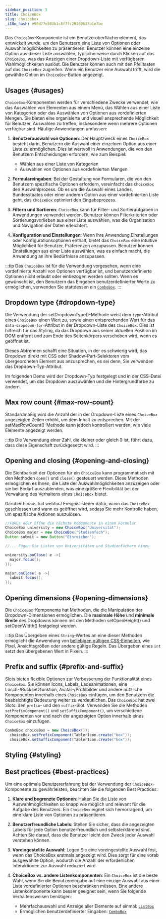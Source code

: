 ```yaml
---
sidebar_position: 5
title: ChoiceBox
slug: choicebox
_i18n_hash: e90d77e503b1c8f7fc20109633b1e7be
---
```

<DocChip chip='shadow' />
<DocChip chip='name' label="dwc-choicebox" />
<DocChip chip='since' label='23.05' />
<JavadocLink type="foundation" location="com/webforj/component/list/ChoiceBox" top='true'/>

<ParentLink parent="List" />

Das `ChoiceBox`-Komponente ist ein Benutzeroberflächenelement, das entwickelt wurde, um den Benutzern eine Liste von Optionen oder Auswahlmöglichkeiten zu präsentieren. Benutzer können eine einzelne Option aus dieser Liste auswählen, typischerweise durch Klicken auf das `ChoiceBox`, was das Anzeigen einer Dropdown-Liste mit verfügbaren Wahlmöglichkeiten auslöst. Die Benutzer können auch mit den Pfeiltasten auf das `ChoiceBox` zugreifen. Wenn ein Benutzer eine Auswahl trifft, wird die gewählte Option im `ChoiceBox`-Button angezeigt.

## Usages {#usages}
`ChoiceBox`-Komponenten werden für verschiedene Zwecke verwendet, wie das Auswählen von Elementen aus einem Menü, das Wählen aus einer Liste von Kategorien oder das Auswählen von Optionen aus vordefinierten Mengen. Sie bieten eine organisierte und visuell ansprechende Möglichkeit für Benutzer, Auswahlen zu treffen, insbesondere wenn mehrere Optionen verfügbar sind. Häufige Anwendungen umfassen:

1. **Benutzerauswahl von Optionen**: Der Hauptzweck eines `ChoiceBox` besteht darin, Benutzern die Auswahl einer einzelnen Option aus einer Liste zu ermöglichen. Dies ist wertvoll in Anwendungen, die von den Benutzern Entscheidungen erfordern, wie zum Beispiel:
    - Wählen aus einer Liste von Kategorien
    - Auswählen von Optionen aus vordefinierten Mengen

2. **Formulareingaben**: Bei der Gestaltung von Formularen, die von den Benutzern spezifische Optionen erfordern, vereinfacht das `ChoiceBox` den Auswahlprozess. Ob es um die Auswahl eines Landes, Bundesstaates oder einer anderen Option aus einer vordefinierten Liste geht, das `ChoiceBox` optimiert den Eingabeprozess.

3. **Filtern und Sortieren**: `ChoiceBox` kann für Filter- und Sortieraufgaben in Anwendungen verwendet werden. Benutzer können Filterkriterien oder Sortierungsvorlieben aus einer Liste auswählen, was die Organisation und Navigation der Daten erleichtert.

4. **Konfiguration und Einstellungen**: Wenn Ihre Anwendung Einstellungen oder Konfigurationsoptionen enthält, bietet das `ChoiceBox` eine intuitive Möglichkeit für Benutzer, Präferenzen anzupassen. Benutzer können Einstellungen aus einer Liste auswählen, was es einfach macht, die Anwendung an ihre Bedürfnisse anzupassen.

:::tip
Das `ChoiceBox` ist für die Verwendung vorgesehen, wenn eine vordefinierte Anzahl von Optionen verfügbar ist, und benutzerdefinierte Optionen nicht erlaubt oder einbezogen werden sollten. Wenn es gewünscht ist, den Benutzern das Eingeben benutzerdefinierter Werte zu ermöglichen, verwenden Sie stattdessen ein [`ComboBox`](./combo-box.md).
:::

## Dropdown type {#dropdown-type}

Die Verwendung der <JavadocLink type="foundation" location="com/webforj/component/list/DwcSelectDropdown" code='true' suffix='#setDropdownType(java.lang.String)'>setDropdownType()</JavadocLink>-Methode weist dem `type`-Attribut eines `ChoiceBox` einen Wert zu, sowie einen entsprechenden Wert für das `data-dropdown-for`-Attribut in der Dropdown-Liste des `ChoiceBox`. Dies ist hilfreich für das Styling, da das Dropdown aus seiner aktuellen Position im DOM entfernt und zum Ende des Seitenkörpers verschoben wird, wenn es geöffnet ist.

Dieses Abtrennen schafft eine Situation, in der es schwierig wird, das Dropdown direkt mit CSS oder Shadow-Part-Selektoren vom übergeordneten Element aus anzusprechen, es sei denn, Sie verwenden das Dropdown-Typ-Attribut.

Im folgenden Demo wird der Dropdown-Typ festgelegt und in der CSS-Datei verwendet, um das Dropdown auszuwählen und die Hintergrundfarbe zu ändern.

<ComponentDemo 
path='/webforj/choiceboxdropdowntype?' 
javaE='https://raw.githubusercontent.com/webforj/webforj-documentation/refs/heads/main/src/main/java/com/webforj/samples/views/lists/choicebox/ChoiceboxDropdownTypeView.java'
cssURL='/css/lists/combobox/comboBoxDropDownType.css'
height='250px'
/>

## Max row count {#max-row-count}

Standardmäßig wird die Anzahl der in der Dropdown-Liste eines `ChoiceBox` angezeigten Zeilen erhöht, um dem Inhalt zu entsprechen. Mit der <JavadocLink type="foundation" location="com/webforj/component/list/DwcSelectDropdown" code='true' suffix='#setMaxRowCount(int)'>setMaxRowCount()</JavadocLink>-Methode kann jedoch kontrolliert werden, wie viele Elemente angezeigt werden.

:::tip
Die Verwendung einer Zahl, die kleiner oder gleich 0 ist, führt dazu, dass diese Eigenschaft zurückgesetzt wird.
:::

<ComponentDemo 
path='/webforj/choiceboxmaxrow?' 
javaE='https://raw.githubusercontent.com/webforj/webforj-documentation/refs/heads/main/src/main/java/com/webforj/samples/views/lists/choicebox/ChoiceboxMaxRowView.java'
height='450px'
/>

## Opening and closing {#opening-and-closing}

Die Sichtbarkeit der Optionen für ein `ChoiceBox` kann programmatisch mit den Methoden `open()` und `close()` gesteuert werden. Diese Methoden ermöglichen es Ihnen, die Liste der Auswahlmöglichkeiten anzuzeigen oder sie bei Bedarf auszublenden, was eine größere Flexibilität bei der Verwaltung des Verhaltens eines `ChoiceBox` bietet.

Darüber hinaus hat webforJ Ereignislistener dafür, wann das `ChoiceBox` geschlossen und wann es geöffnet wird, sodass Sie mehr Kontrolle haben, um spezifische Aktionen auszulösen.

```Java
//Fokus oder öffne die nächste Komponente in einem Formular
ChoiceBox university = new ChoiceBox("Universität");
ChoiceBox major = new ChoiceBox("Studienfach");
Button submit = new Button("Einreichen");

//... Fügen Sie Listen von Universitäten und Studienfächern hinzu

university.onClose( e ->{
  major.focus();
});

major.onClose( e ->{
  submit.focus();
});
```

## Opening dimensions {#opening-dimensions}

Die `ChoiceBox`-Komponente hat Methoden, die die Manipulation der Dropdown-Dimensionen ermöglichen. Die **maximale Höhe** und **minimale Breite** des Dropdowns können mit den Methoden <JavadocLink type="foundation" location="com/webforj/component/list/DwcSelectDropdown" code='true' suffix='#setOpenHeight(int)'>setOpenHeight()</JavadocLink> und <JavadocLink type="foundation" location="com/webforj/component/list/DwcSelectDropdown" code='true' suffix='#setOpenWidth(int)'>setOpenWidth()</JavadocLink> festgelegt werden.

:::tip
Das Übergeben eines `String`-Wertes an eine dieser Methoden ermöglicht die Anwendung von [beliebigen gültigen CSS-Einheiten](https://developer.mozilla.org/en-US/docs/Learn/CSS/Building_blocks/Values_and_units), wie Pixel, Ansichtsgrößen oder andere gültige Regeln. Das Übergeben eines `int` setzt den übergebenen Wert in Pixeln.
:::

## Prefix and suffix {#prefix-and-suffix}

Slots bieten flexible Optionen zur Verbesserung der Funktionalität eines `ChoiceBox`. Sie können Icons, Labels, Ladeanimationen, eine Lösch-/Rücksetzfunktion, Avatar-/Profilbilder und andere nützliche Komponenten innerhalb eines `ChoiceBox` einfügen, um den Benutzern die beabsichtigte Bedeutung weiter zu verdeutlichen. Das `ChoiceBox` hat zwei Slots: den `prefix`- und den `suffix`-Slot. Verwenden Sie die Methoden `setPrefixComponent()` und `setSuffixComponent()`, um verschiedene Komponenten vor und nach der angezeigten Option innerhalb eines `ChoiceBox` einzufügen.

```java
ComboBox choiceBox = new ChoiceBox());
  choiceBox.setPrefixComponent(TablerIcon.create("box"));
  choiceBox.setSuffixComponent(TablerIcon.create("box"));
```

## Styling {#styling}

<TableBuilder name="ChoiceBox" />

## Best practices {#best-practices}

Um eine optimale Benutzererfahrung bei der Verwendung der `ChoiceBox`-Komponente zu gewährleisten, beachten Sie die folgenden Best Practices:

1. **Klare und begrenzte Optionen**: Halten Sie die Liste von Auswahlmöglichkeiten so knapp wie möglich und relevant für die Aufgabe des Benutzers. Ein `ChoiceBox` eignet sich hervorragend, um eine klare Liste von Optionen zu präsentieren.

2. **Benutzerfreundliche Labels**: Stellen Sie sicher, dass die angezeigten Labels für jede Option benutzerfreundlich und selbsterklärend sind. Achten Sie darauf, dass die Benutzer leicht den Zweck jeder Auswahl verstehen können.

3. **Voreingestellte Auswahl**: Legen Sie eine voreingestellte Auswahl fest, wenn das ChoiceBox erstmals angezeigt wird. Dies sorgt für eine vorab ausgewählte Option, wodurch die Anzahl der erforderlichen Interaktionen zur Auswahl reduziert wird.

4. **ChoiceBox vs. andere Listenkomponenten**: Ein `ChoiceBox` ist die beste Wahl, wenn Sie die Benutzereingabe auf eine einzige Auswahl aus einer Liste vordefinierter Optionen beschränken müssen. Eine andere Listenkomponente kann besser geeignet sein, wenn Sie folgende Verhaltensweisen benötigen:
    - Mehrfachauswahl und Anzeige aller Elemente auf einmal: [`ListBox`](./list-box.md)
    - Ermöglichen benutzerdefinierter Eingaben: [`ComboBox`](./combo-box.md)

